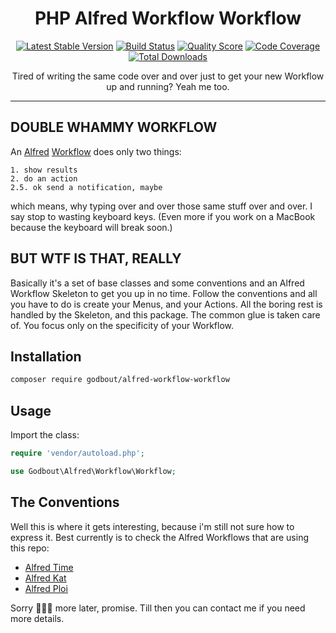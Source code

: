 <h1 align="center">PHP Alfred Workflow Workflow</h1>

<p align="center">
    <a href="https://packagist.org/packages/godbout/alfred-workflow-workflow"><img src="https://poser.pugx.org/godbout/alfred-workflow-workflow/v/stable" alt="Latest Stable Version"></a>
    <a href="https://travis-ci.com/godbout/alfred-workflow-workflow"><img src="https://img.shields.io/travis/com/godbout/alfred-workflow-workflow/master.svg" alt="Build Status"></a>
    <a href="https://scrutinizer-ci.com/g/godbout/alfred-workflow-workflow"><img src="https://img.shields.io/scrutinizer/g/godbout/alfred-workflow-workflow.svg" alt="Quality Score"></a>
    <a href="https://scrutinizer-ci.com/g/godbout/alfred-workflow-workflow"><img src="https://scrutinizer-ci.com/g/godbout/alfred-workflow-workflow/badges/coverage.png?b=master" alt="Code Coverage"></a>
    <a href="https://packagist.org/packages/godbout/alfred-workflow-workflow"><img src="https://poser.pugx.org/godbout/alfred-workflow-workflow/downloads" alt="Total Downloads"></a>
</p>

<p align="center">
    Tired of writing the same code over and over just to get your new Workflow up and running? Yeah me too.
</p>

___

## DOUBLE WHAMMY WORKFLOW

An [Alfred](https://alfredapp.com/) [Workflow](https://www.alfredapp.com/workflows/) does only two things: 

    1. show results  
    2. do an action  
    2.5. ok send a notification, maybe

which means, why typing over and over those same stuff over and over. I say stop to wasting keyboard keys. (Even more if you work on a MacBook because the keyboard will break soon.)

## BUT WTF IS THAT, REALLY

Basically it's a set of base classes and some conventions and an Alfred Workflow Skeleton to get you up in no time. Follow the conventions and all you have to do is create your Menus, and your Actions. All the boring rest is handled by the Skeleton, and this package. The common glue is taken care of. You focus only on the specificity of your Workflow.

## Installation

```bash
composer require godbout/alfred-workflow-workflow
```

## Usage

Import the class:

```php
require 'vendor/autoload.php';

use Godbout\Alfred\Workflow\Workflow;
```

## The Conventions

Well this is where it gets interesting, because i'm still not sure how to express it. Best currently is to check the Alfred Workflows that are using this repo:

* [Alfred Time](https://github.com/godbout/alfred-time)
* [Alfred Kat](https://github.com/godbout/alfred-kat)
* [Alfred Ploi](https://github.com/godbout/alfred-ploi)

Sorry 🥺️🥺️🥺️ more later, promise. Till then you can contact me if you need more details.

